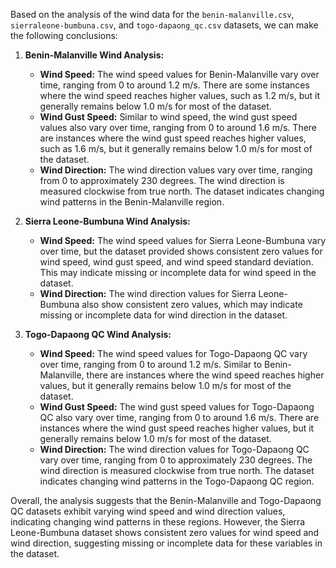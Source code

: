 Based on the analysis of the wind data for the `benin-malanville.csv`, `sierraleone-bumbuna.csv`, and `togo-dapaong_qc.csv` datasets, we can make the following conclusions:

1. **Benin-Malanville Wind Analysis:**
   - **Wind Speed:** The wind speed values for Benin-Malanville vary over time, ranging from 0 to around 1.2 m/s. There are some instances where the wind speed reaches higher values, such as 1.2 m/s, but it generally remains below 1.0 m/s for most of the dataset.
   - **Wind Gust Speed:** Similar to wind speed, the wind gust speed values also vary over time, ranging from 0 to around 1.6 m/s. There are instances where the wind gust speed reaches higher values, such as 1.6 m/s, but it generally remains below 1.0 m/s for most of the dataset.
   - **Wind Direction:** The wind direction values vary over time, ranging from 0 to approximately 230 degrees. The wind direction is measured clockwise from true north. The dataset indicates changing wind patterns in the Benin-Malanville region.

2. **Sierra Leone-Bumbuna Wind Analysis:**
   - **Wind Speed:** The wind speed values for Sierra Leone-Bumbuna vary over time, but the dataset provided shows consistent zero values for wind speed, wind gust speed, and wind speed standard deviation. This may indicate missing or incomplete data for wind speed in the dataset.
   - **Wind Direction:** The wind direction values for Sierra Leone-Bumbuna also show consistent zero values, which may indicate missing or incomplete data for wind direction in the dataset.

3. **Togo-Dapaong QC Wind Analysis:**
   - **Wind Speed:** The wind speed values for Togo-Dapaong QC vary over time, ranging from 0 to around 1.2 m/s. Similar to Benin-Malanville, there are instances where the wind speed reaches higher values, but it generally remains below 1.0 m/s for most of the dataset.
   - **Wind Gust Speed:** The wind gust speed values for Togo-Dapaong QC also vary over time, ranging from 0 to around 1.6 m/s. There are instances where the wind gust speed reaches higher values, but it generally remains below 1.0 m/s for most of the dataset.
   - **Wind Direction:** The wind direction values for Togo-Dapaong QC vary over time, ranging from 0 to approximately 230 degrees. The wind direction is measured clockwise from true north. The dataset indicates changing wind patterns in the Togo-Dapaong QC region.

Overall, the analysis suggests that the Benin-Malanville and Togo-Dapaong QC datasets exhibit varying wind speed and wind direction values, indicating changing wind patterns in these regions. However, the Sierra Leone-Bumbuna dataset shows consistent zero values for wind speed and wind direction, suggesting missing or incomplete data for these variables in the dataset.

